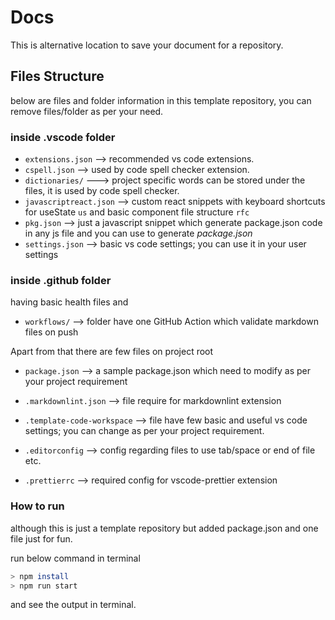 # Docs

This is alternative location to save your document for a repository.

## Files Structure

below are files and folder information in this template repository, you can remove files/folder as per your need.

### inside .vscode folder

- `extensions.json` --> recommended vs code extensions.
- `cspell.json` --> used by code spell checker extension.
- `dictionaries/` ---> project specific words can be stored under the files, it is used by code spell checker.
- `javascriptreact.json` --> custom react snippets with keyboard shortcuts for useState `us` and basic component file structure `rfc`
- `pkg.json` --> just a javascript snippet which generate package.json code in any js file and you can use to generate _package.json_
- `settings.json` --> basic vs code settings; you can use it in your user settings

### inside .github folder

having basic health files and

- `workflows/` --> folder have one GitHub Action which validate markdown files on push

Apart from that there are few files on project root

- `package.json` --> a sample package.json which need to modify as per your project requirement

- `.markdownlint.json` --> file require for markdownlint extension

- `.template-code-workspace` --> file have few basic and useful vs code settings; you can change as per your project requirement.
- `.editorconfig` --> config regarding files to use tab/space or end of file etc.
- `.prettierrc` --> required config for vscode-prettier extension

### How to run

although this is just a template repository but added package.json and one file just for fun.

run below command in terminal

```bash
> npm install
> npm run start
```

and see the output in terminal.
